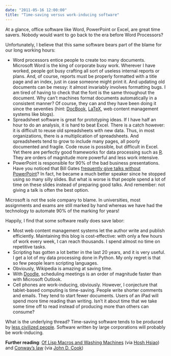 ```yaml
---
date: "2011-05-16 12:00:00"
title: "Time-saving versus work-inducing software"
---
```




At a glance, office software like Word, PowerPoint or Excel, are great time savers. Nobody would want to go back to the era before Word Processors?

Unfortunately, I believe that this same software bears part of the blame for our long working hours:

- Word processors entice people to create too many documents. Microsoft Word is the king of corporate busy work. Wherever I have worked, people got busy crafting all sort of useless internal reports or plans. And, of course, reports must be properly formatted with a title page and an index, just in case someone might print it. And updating old documents can be messy: it almost invariably involves formatting bugs. I am tired of having to check that the font is the same throughout the document. Why can&rsquo;t machines format documents automatically in a consistent manner? Of course, they can and they have been doing it since the seventies (hint: [DocBook](http://www.docbook.org/), [LaTeX](http://www.latex-project.org/), web content management systems like blogs).
- Spreadsheet software is great for prototyping ideas. If I have half an hour to do an analysis, it is hard to beat Excel. There is a catch however: it is difficult to reuse old spreadsheets with new data. Thus, in most organizations, there is a multiplication of spreadsheets. And spreadsheets tend to grow to include many pages, all poorly documented and fragile. Code reuse is possible, but difficult in Excel. Yet there are perfectly good frameworks for data processing such as [R](https://en.wikipedia.org/wiki/R_%28programming_language%29). They are orders of magnitude more powerful and less work intensive.
- PowerPoint is responsible for 90% of the bad business presentations. Have you noticed that Bill Gates [frequently give talks without PowerPoint](https://www.youtube.com/watch?v=AP5VIhbJwFs)? In fact, he became a much better speaker since he stopped using so many silly slides. But what is worse is that people spend a lot of time on these slides instead of preparing good talks. And remember: not giving a talk is often the best option.


Microsoft is not the sole company to blame. In universities, most assignments and exams are still marked by hand whereas we have had the technology to automate 90% of the marking for years!

Happily, I find that some software really does save labor:

- Most web content management systems let the author write and publish efficiently. Maintaining this blog is cost-effective: with only a few hours of work every week, I can reach thousands. I spend almost no time on repetitive tasks.
- Scripting has gotten a lot better in the last 20 years, and it is very useful. I get a lot of my data processing done in Python. My only regret is that so few people learn scripting languages.
- Obviously, Wikipedia is amazing at saving time.
- With [Doodle](https://www.doodle.com/), scheduling meetings is an order of magnitude faster than with Microsoft Outlook.
- Cell phones are work-inducing, obviously. However, I conjecture that tablet-based computing is time-saving. People write shorter comments and emails. They tend to start fewer documents. Users of an iPad will spend more time reading than writing. Isn&rsquo;t it about time that we take some time off to read instead of producing more than others can consume?


What is the underlying thread? Time-saving software tends to be produced by [less civilized people](http://www.ribbonfarm.com/2011/03/10/the-return-of-the-barbarian/).  Software written by large corporations will probably be work-inducing.

__Further reading__: [Of Lisp Macros and Washing Machines](http://www.loper-os.org/?p=401) (via [Hosh Hsiao](https://www.quora.com/Ho-Sheng-Hsiao)) and [Conway&rsquo;s law](https://en.wikipedia.org/wiki/Conways_Law) (via [John D. Cook](http://www.johndcook.com/))

